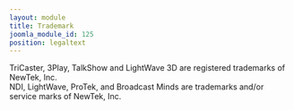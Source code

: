 ```yaml
---
layout: module
title: Trademark
joomla_module_id: 125
position: legaltext
---
```

TriCaster, 3Play, TalkShow and LightWave 3D are registered trademarks of NewTek, Inc.&nbsp;<br />NDI, LightWave, ProTek, and Broadcast Minds are trademarks and/or service marks of NewTek, Inc.
